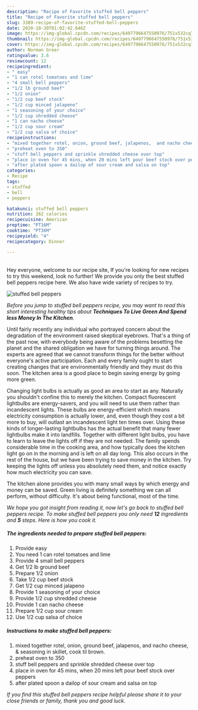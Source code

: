 ```yaml
---
description: "Recipe of Favorite stuffed bell peppers"
title: "Recipe of Favorite stuffed bell peppers"
slug: 3389-recipe-of-favorite-stuffed-bell-peppers
date: 2020-10-30T01:02:42.646Z
image: https://img-global.cpcdn.com/recipes/6497796647550976/751x532cq70/stuffed-bell-peppers-recipe-main-photo.jpg
thumbnail: https://img-global.cpcdn.com/recipes/6497796647550976/751x532cq70/stuffed-bell-peppers-recipe-main-photo.jpg
cover: https://img-global.cpcdn.com/recipes/6497796647550976/751x532cq70/stuffed-bell-peppers-recipe-main-photo.jpg
author: Norman Greer
ratingvalue: 3.6
reviewcount: 12
recipeingredient:
- " easy"
- "1 can rotel tomatoes and lime"
- "4 small bell peppers"
- "1/2 lb ground beef"
- "1/2 onion"
- "1/2 cup beef stock"
- "1/2 cup minced jalapeno"
- "1 seasoning of your choice"
- "1/2 cup shredded cheese"
- "1 can nacho cheese"
- "1/2 cup sour cream"
- "1/2 cup salsa of choice"
recipeinstructions:
- "mixed together rotel, onion, ground beef, jalapenos,  and nacho cheese, &amp; seasoning in skillet, cook til brown."
- "preheat oven to 350"
- "stuff bell peppers and sprinkle shredded cheese over top"
- "place in oven for 45 mins, when 20 mins left pour beef stock over peppers"
- "after plated spoon a dailop of sour cream and salsa on top"
categories:
- Recipe
tags:
- stuffed
- bell
- peppers

katakunci: stuffed bell peppers 
nutrition: 262 calories
recipecuisine: American
preptime: "PT16M"
cooktime: "PT36M"
recipeyield: "4"
recipecategory: Dinner

---
```

<br>
Hey everyone, welcome to our recipe site, If you're looking for new recipes to try this weekend, look no further! We provide you only the best stuffed bell peppers recipe here. We also have wide variety of recipes to try.
<br>


![stuffed bell peppers](https://img-global.cpcdn.com/recipes/6497796647550976/751x532cq70/stuffed-bell-peppers-recipe-main-photo.jpg)

<i>Before you jump to stuffed bell peppers recipe, you may want to read this short interesting healthy tips about 
<strong>Techniques To Live Green And Spend less Money In The Kitchen</strong>.</i>
</br>

Until fairly recently any individual who portrayed concern about the degradation of the environment raised skeptical eyebrows. That's a thing of the past now, with everybody being aware of the problems besetting the planet and the shared obligation we have for turning things around. The experts are agreed that we cannot transform things for the better without everyone's active participation. Each and every family ought to start creating changes that are environmentally friendly and they must do this soon. The kitchen area is a good place to begin saving energy by going more green.

Changing light bulbs is actually as good an area to start as any. Naturally you shouldn't confine this to merely the kitchen. Compact fluorescent lightbulbs are energy-savers, and you will need to use them rather than incandescent lights. These bulbs are energy-efficient which means electricity consumption is actually lower, and, even though they cost a bit more to buy, will outlast an incandescent light ten times over. Using these kinds of longer-lasting lightbulbs has the actual benefit that many fewer lightbulbs make it into landfills. Together with different light bulbs, you have to learn to leave the lights off if they are not needed. The family spends considerable time in the cooking area, and how typically does the kitchen light go on in the morning and is left on all day long. This also occurs in the rest of the house, but we have been trying to save money in the kitchen. Try keeping the lights off unless you absolutely need them, and notice exactly how much electricity you can save.

The kitchen alone provides you with many small ways by which energy and money can be saved. Green living is definitely something we can all perform, without difficulty. It's about being functional, most of the time.


<i>We hope you got insight from reading it, now let's go back to stuffed bell peppers recipe. To make stuffed bell peppers you only need <strong>12</strong> ingredients and <strong>5</strong> steps. Here is how you cook it.
</i>

##### The ingredients needed to prepare stuffed bell peppers:

1. Provide  easy
1. You need 1 can rotel tomatoes and lime
1. Provide 4 small bell peppers
1. Get 1/2 lb ground beef
1. Prepare 1/2 onion
1. Take 1/2 cup beef stock
1. Get 1/2 cup minced jalapeno
1. Provide 1 seasoning of your choice
1. Provide 1/2 cup shredded cheese
1. Provide 1 can nacho cheese
1. Prepare 1/2 cup sour cream
1. Use 1/2 cup salsa of choice


##### Instructions to make stuffed bell peppers:

1. mixed together rotel, onion, ground beef, jalapenos,  and nacho cheese, &amp; seasoning in skillet, cook til brown.
1. preheat oven to 350
1. stuff bell peppers and sprinkle shredded cheese over top
1. place in oven for 45 mins, when 20 mins left pour beef stock over peppers
1. after plated spoon a dailop of sour cream and salsa on top


<i>If you find this stuffed bell peppers recipe helpful please share it to your close friends or family, thank you and good luck.</i>
